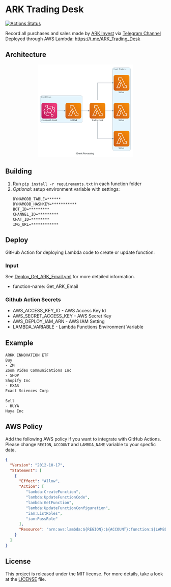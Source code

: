 # ARK Trading Desk
[![Actions Status](https://github.com/EddieKuo723/ARK-Invest-Trading-Desk/workflows/Deploy_Get_ARK_Email.yml/badge.svg)](https://github.com/EddieKuo723/ARK-Invest-Trading-Desk/actions)

Record all purchases and sales made by [ARK Invest](https://ark-funds.com/subscribe) via [Telegram Channel](https://core.telegram.org/bots/api)
Deployed through AWS Lambda: https://t.me/ARK_Trading_Desk

## Architecture
<p align="center">
<a>
	<img src="Diagram/event_processing.png" width="300"/>
</a>

<p align="center">

## Building

1) Run `pip install -r requirements.txt` in each function folder
2) *Optional*: setup environment variable with settings:
   ```
   DYNAMODB_TABLE=******
   DYNAMODB_HASHKEY=***********
   BOT_ID=*********
   CHANNEL_ID=*********
   CHAT_ID=********
   IMG_URL=************
   ```

## Deploy

GitHub Action for deploying Lambda code to create or update function:

### Input 
See [Deploy_Get_ARK_Email.yml](/.github/workflows/Deploy_Get_ARK_Email.yml) for more detailed information.
* function-name: Get_ARK_Email

### Github Action Secrets 
* AWS_ACCESS_KEY_ID - AWS Access Key Id
* AWS_SECRET_ACCESS_KEY - AWS Secret Key
* AWS_DEPLOY_IAM_ARN - AWS IAM Setting
* LAMBDA_VARIABLE - Lambda Functions Environment Variable

## Example
```
ARKK INNOVATION ETF
Buy
- ZM
Zoom Video Communications Inc
- SHOP
Shopify Inc
- EXAS
Exact Sciences Corp

Sell
- HUYA
Huya Inc
```

## AWS Policy

Add the following AWS policy if you want to integrate with GitHub Actions. Please change `REGION`, `ACCOUNT` and `LAMBDA_NAME` variable to your specfic data.

```json
{
  "Version": "2012-10-17",
  "Statement": [
    {
      "Effect": "Allow",
      "Action": [
         "lambda:CreateFunction",
         "lambda:UpdateFunctionCode",
         "lambda:GetFunction",
         "lambda:UpdateFunctionConfiguration",
         "iam:ListRoles",
         "iam:PassRole"
      ],
      "Resource": "arn:aws:lambda:${REGION}:${ACCOUNT}:function:${LAMBDA_NAME}"
    }
  ]
}
```

## License

This project is released under the MIT license.
For more details, take a look at the [LICENSE](LICENSE) file.